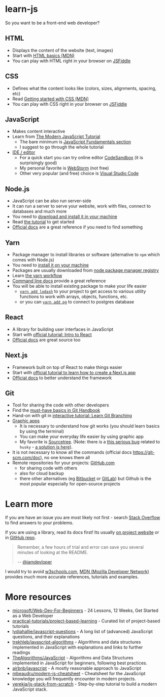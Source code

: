 # learn-js

So you want to be a front-end web developer?

##  HTML

* Displays the content of the website (text, images)
* Start with [HTML basics (MDN)](https://developer.mozilla.org/en-US/docs/Learn/Getting_started_with_the_web/HTML_basics)
* You can play with HTML right in your browser on [JSFiddle](https://jsfiddle.net/)


## CSS

* Defines what the content looks like (colors, sizes, alignments, spacing, etc)
* Read [Getting started with CSS (MDN)](https://developer.mozilla.org/en-US/docs/Learn/CSS/First_steps/Getting_started)
* You can play with CSS right in your browser on [JSFiddle](https://jsfiddle.net/)


## JavaScript

* Makes content interactive
* Learn from [The Modern JavaScript Tutorial](https://javascript.info/)
  * The bare minimum is [JavaScript Fundamentals section](https://javascript.info/first-steps)
  * I suggest to go through the whole tutorial
* [IDE / editor](https://javascript.info/code-editors)
  * For a quick start you can try online editor [CodeSandbox](https://codesandbox.io/) (it is surprisingly good)
  * My personal favorite is [WebStorm](https://www.jetbrains.com/webstorm/) (not free)
  * Other very popular (and free) choice is [Visual Studio Code](https://code.visualstudio.com/)


## Node.js

* JavaScript can be also run server-side
* It can run a server to serve your website, work with files, connect to databases and much more
* You need to [download and install it in your machine](https://nodejs.org/en/download/)
* Read [the tutorial](https://nodejs.dev/en/learn/) to get started
* [Official docs](https://nodejs.org/dist/latest-v14.x/docs/api/) are a great reference if you need to find something


## Yarn

* Package manager to install libraries or software (alternative to `npm` which comes with Node.js)
* You need to [install it on your machine](https://classic.yarnpkg.com/en/docs/install/)
* Packages are usually downloaded from [node package manager registry](https://www.npmjs.com/)
* Learn [the yarn workflow](https://classic.yarnpkg.com/en/docs/yarn-workflow)
* [Command line docs](https://classic.yarnpkg.com/en/docs/cli/) provide a great reference
* You will be able to install existing package to make your life easier
  * [`yarn add lodash`](https://lodash.com/) to your project to get access to various utility functions to work with arrays, objects, functions, etc.
  * or you can [`yarn add pg`](https://node-postgres.com/) to connect to postgres database


## React

* A library for building user interfaces in JavaScript
* Start with [official tutorial: Intro to React](https://reactjs.org/tutorial/tutorial.html)
* [Official docs](https://reactjs.org/docs/getting-started.html) are great source too


## Next.js

* Framework built on top of React to make things easier
* Start with [official tutorial to learn how to create a Next.js app](https://nextjs.org/learn/basics/create-nextjs-app)
* [Official docs](https://nextjs.org/docs/getting-started) to better understand the framework


## Git

* Tool for sharing the code with other developers
* Find the [must-have basics in Git Handbook](https://guides.github.com/introduction/git-handbook/)
* Hand-on with git in [interactive tutorial: Learn Git Branching](https://learngitbranching.js.org/)
* [Graphic apps](https://git-scm.com/downloads/guis)
  * It is necessary to understand how git works (you should learn basics by using the terminal)
  * You can make your everyday life easier by using graphic app
  * My favorite is [Sourcetree](https://www.sourcetreeapp.com/). (Note: there is a [this serious bug](https://jira.atlassian.com/browse/SRCTREE-7184) related to `husky` - [a solution is here](https://github.com/typicode/husky/issues/639#issuecomment-573281096)).
* It is not necessary to know all the commands (official docs https://git-scm.com/doc), no one knows them all
* Remote repositories for your projects: [GitHub.com](https://github.com/)
  * for sharing code with others
  * also for cloud backup
  * there other alternatives (eg [Bitbucket](https://bitbucket.org/) or [GitLab](https://gitlab.com/)) but Github is the most popular especially for open-source projects


# Learn more

If you are have an issue you are most likely not first - search [Stack Overflow](http://stackoverflow.com/) to find answers to your problems.

If you are using a library, read its docs first! Its usually [on project website](https://lodash.com/docs/) or in [GitHub repo](https://github.com/Typeform/embed).

> Remember, a few hours of trial and error can save you several minutes of looking at the README.
>
> -- [@iamdevloper](https://twitter.com/iamdevloper/status/1060067235316809729?s=20)

I would try to avoid [w3schools.com](http://w3schools.com/), [MDN (Mozilla Developer Network)](https://developer.mozilla.org/en-US/docs/Web/Reference) provides much more accurate references, tutorials and examples.

# More resources
- [microsoft/Web-Dev-For-Beginners](https://github.com/microsoft/Web-Dev-For-Beginners) - 24 Lessons, 12 Weeks, Get Started as a Web Developer
- [practical-tutorials/project-based-learning](https://github.com/practical-tutorials/project-based-learning#javascript) - Curated list of project-based tutorials
- [lydiahallie/javascript-questions](https://github.com/lydiahallie/javascript-questions) - A long list of (advanced) JavaScript questions, and their explanations
- [trekhleb/javascript-algorithms](https://github.com/trekhleb/javascript-algorithms) - Algorithms and data structures implemented in JavaScript with explanations and links to further readings
- [TheAlgorithms/JavaScript](https://github.com/TheAlgorithms/JavaScript) - Algorithms and Data Structures implemented in JavaScript for beginners, following best practices.
- [airbnb/javascript](https://github.com/airbnb/javascript) - A mostly reasonable approach to JavaScript
- [mbeaudru/modern-js-cheatsheet](https://github.com/mbeaudru/modern-js-cheatsheet) - Cheatsheet for the JavaScript knowledge you will frequently encounter in modern projects.
- [verekia/js-stack-from-scratch](https://github.com/verekia/js-stack-from-scratch) - Step-by-step tutorial to build a modern JavaScript stack.
